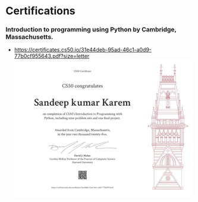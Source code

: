 # Certifications
### Introduction to programming using Python by Cambridge, Massachusetts.
- https://certificates.cs50.io/31e44deb-95ad-46c1-a0d9-77b0cf955643.pdf?size=letter
![CS50P](./CS50P.jpg)
